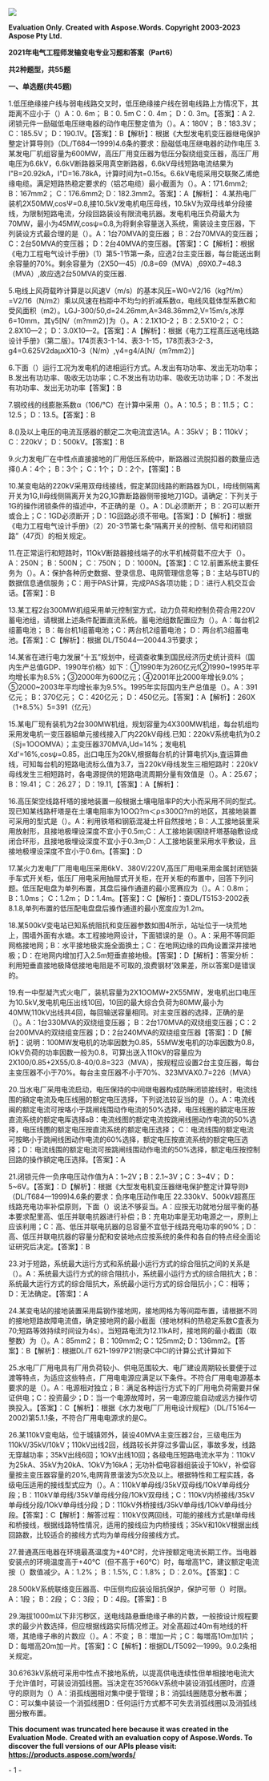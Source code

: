 ﻿![](2021%E5%B9%B4%E7%94%B5%E6%B0%94%E5%B7%A5%E7%A8%8B%E5%B8%88%E5%8F%91%E8%BE%93%E5%8F%98%E7%94%B5%E4%B8%93%E4%B8%9A%E4%B9%A0%E9%A2%98%E5%92%8C%E7%AD%94%E6%A1%88(Part6).001.png)

**Evaluation Only. Created with Aspose.Words. Copyright 2003-2023 Aspose Pty Ltd.**

**2021年电气工程师发输变电专业习题和答案（Part6）**

**共2种题型，共55题**

**一、单选题(共45题)**

1\.低压绝缘接户线与弱电线路交叉时，低压绝缘接户线在弱电线路上方情况下，其距离不应小于（）A：0. 6m； B：0. 5m C：0. 4m； D：0. 3m。【答案】：A
2\.闭锁元件一励磁低电压继电器的动作电压整定值为（）。A：180V； B：183.3V； C：185.5V； D：190.1V。【答案】：B【解析】：根据《大型发电机变压器继电保护整定计算导则》（DL/T684—1999)4.6条的要求：励磁低电压继电器的动作电压
3\.某发电厂机组容量为600MW，高压厂用变压器为低压分裂绕组变压器，高压厂用电压为6.6kV，6.6kV断路器采用真空断路器，6.6kV母线短路电流结果为I"B=20.92kA，I"D=16.78kA，计算时间为t=0.15s。6.6kV电缆采用交联聚乙烯绝缘电缆。满足短路热稳定要求的（铝芯电缆）最小截面为（）。A：171.6mm2; B：167mm2； C：176.6mm2; D：182.3mm2。答案】：A【解析】：
4\.某热电厂装机2X50MW,cosΨ=0.8,接10.5kV发电机电压母线，10.5kV为双母线单分段接线，为限制短路电流，分段回路装设有限流电抗器。发电机电压负荷最大为70MW，最小为45MW,cosψ=0.8,为将剩余容量送入系统，需装设主变压器，下列装设方式最合理的是（）。A：1台70MVA的变压器； B：2台70MVA的变压器；C：2台50MVA的变压器； D：2台40MVA的变压器。【答案】：C【解析】：根据《电力工程电气设计手册》（1）第5-1节第一条，应选2台主变压器，每台能送出剩余容量的70%。剩余容量为（2X50—45）/0.8=69（MVA）,69X0.7=48.3（MVA）,故应选2台50MVA的变压器.

5\.电线上风荷载昨计算是以风速V（m/s）的基本风压=W0=V2/16（kg?f/m）=V2/16（N/m2）乘以风速在档距中不均匀的折减系数α，电线风载体型系数C和受风面积（m2）。LGJ-300/50,d=24.26mm,A=348.36mm2,V=15m/s,冰厚6=10mm，其γ5[N/（m?mm2）]为（）。A：2.1X1O-2； B：2.5X10-2； C：2.8X10—2； D：3.0X10—2。【答案】：A【解析】：根据《电力工程髙压送电线路设计手册》（第二版）。174页表3-1-14、表3-1-15，178页表3-2-3，g4=0.625V2daμxX10-3（N/m）,γ4=g4/A[N/（m?mm2）]

6\.下面（）运行工况为发电机的进相运行方式。A.发出有功功率、发出无功功率；B.发出有功功率、吸收无功功率；C.不发出有功功率、吸收无功功率；D：不发出有功功率、发出无功功率【答案】：B

7\.钢绞线的线膨胀系数α（106/℃）在计算中采用（）。A：10.5； B：11.5； C：12.5； D：13.5。【答案】：B

8\.()及以上电压的电流互感器的额定二次电流宜选1A。A：35kV； B：110kV； C：220kV； D：500kV。【答案】：B

9\.火力发电厂在中性点直接接地的厂用低压系统中，断路器过流脱扣器的数量应选择().A：4个； B：3个； C：1个； D：2个，【答案】：B

10\.某变电站的220kV采用双母线接线，假定某回线路的断路器为DL，I母线侧隔离开关为1G,II母线侧隔离开关为2G,1G靠断路器侧带接地刀1GD。请确定：下列关于1G的操作闭锁条件的描述中，不正确的是（）。A：DL必须断开； B：2G可以断开或合上；C：1GD必须断开；D：1G回路必须不带电。【答案】：D【解析】：根据《电力工程电气设计手册》（2）20-3节第七条“隔离开关的控制、信号和闭锁回路”（47页）的相关规定。

11\.在正常运行和短路时，11OkV断路器接线端子的水平机械荷载不应大于（）。A：250N； B：500N； C：750N； D：1000N。【答案】：C
12\.前置系统主要任务为（）。A：保护各种历史数据、登录信息、电网管理信息等；B：主站与BTU的数据信息通信服务；C：用于PAS计算，完成PAS各项功能；D：进行人机交互会话。【答案】：B

13\.某工程2台300MW机组采用单元控制室方式，动力负荷和控制负荷合用220V蓄电池组，请根据上述条件配置直流系统。蓄电池组数配置应为（）。A：每台机2组蓄电池； B：每台机1组蓄电池；C：两台机2组蓄电池； D：两台机3组蓄电池。【答案】：C【解析】：根据 DL/T5044—20044.3节要求；

14\.某省在进行电力发展“十五”规划中，经调查收集到国民经济历史统计资料（国内生产总值GDP、1990年价格〉如下：①1990年为260亿元f②1990~1995年平均增长率为8.5%；③2000年为600亿元；④2001年比2000年增长9.0%；⑤2000~2003年平均增长率为9.5%。1995年实际国内生产总值是（）。A：391亿元； B：370亿元； C：420亿元； D：450亿元。【答案】：A【解析】：260X（1+8.5%）5=391（亿元）

15\.某电厂现有装机为2台300MW机组，规划容量为4X300MW机组，每台机组均采用发电机一变压器組单元接线接入厂内220kV母线.已知：220kV系统电抗为0.2（Sj=1OOOMVA）；主变压器370MVA,Ud=14%；发电机Xd'=16%,cosψ=0.85，出口电压为20kV,根据每台机的计算电抗Xjs,査运算曲线，可知每台机的短路电流标么值为3.7，当220kV母线发生三相短路时：220kV母线发生三相短路时，各电源提供的短路电流周期分量有效值是（）。A：25.67； B：19.41； C：26.27； D：19.11,【答案】：A【解析】：

16\.高压架空线路杆塔的接地装置一般根据土壤电阻率P的大小而采用不同的型式。现已知某线路杆塔是在土壤电阻率为1OOΩ?m＜ρ≤300Ω?m的地区，其接地装置可采用的型式是（）。A：利用铁塔和钢筋混凝土杆自然接地；B：人工接地装里采用放射形，且接地极埋设深度不宜小于0.5m;C：人工接地装I囷绕杆塔基硇敷设成闭合环形，且接地极埋设深度不宜小于0.3m;D：人工接地装里采用水平敷设，且接地极埋设深度不宜小于0.6m。【答案】：D

17\.某火力发电厂厂用电电压采用6kV、380V/220V,高压厂用电采用金属封闭铠装手车式开关柜，低压厂用电采用抽屉式开关柜，在开关柜的布置中，回答下列问题。低压配电盘为单列布置，其盘后操作通道的最小宽赛应为（）。A：0.8m； B：1.0ms； C：1.2m； D：1.4m。【答案】：C【解析】：查DL/T5153-2002表8.1.8,单列布置的低压配电盘盘后搡作通道的最小宽度应为1.2m。

18\.某500kV变电站已知系统阻抗和变压器参数如图4所示，站址位于一块荒地上，围墙外面有水塘。本工程接地网设计，下面错误的是（）。A：采用不等同距网格接地网；B：水平接地极实施全面换土；C：在地网边缘的四角设置深井接地极；D：在地网内增加打入2.5m短垂直接地极。【答案】：D【解析】：答案分析：利用短垂直接地极降低接地电阻是不可取的,浪费钢材’效果差，所以答案D是错误的。

19\.有一中型凝汽式火电厂，装机容量为2X1OOMW+2X55MW，发电机出口电压为10.5kV,发电机电压出线10回，10回的最大综合负荷为80MW,最小为40MW,110kV出线共4回，每回输送容量相同。对主变压器的选择，正确的是（）。A：1台330MVA的双绕组变压器； B：2台170MVA的双绕组变压器；C：2台200MVA的双绕组变压器；D：2台240MVA的双绕组变压器【答案】：D【解析】：说明：100MW发电机的功率因数为0.85，55MW发电机的功率因数为0.8，IOkV负荷的功率因数一般为0.8，可算出送入11OkV的容量应为2X100/0.85+2X55/0.8-40/0.8=323（MVA），按规程应设置2台主变压器，每台主变压器不小于70%。每台主变压器不小于70%、323MVAX0.7=226（MVA）

20\.当水电厂采用电流启动，电压保持的中间继电器构成防眯闭锁接线时，电流线围的額定电流及电压线圈的额定电压选择，下列说法较妥当的是（）。A：电流线闽的额定电流可按咯小于跳闸线围动作电流的50%选择，电压线圈的額定电压按直流系统的额定电厍选择sB：电流线图的额定电流按跳闸线圈动作电流的50%选择，电压线圑的额定电压按直流系统的额定电压选择； C：电流线围的额定电流可按略小于跳闸线困动作电流的60%选择，额定电压按直流系统的额定电压选择；D：电流线围的额定电流可按跳闸线围动作电流的50%选择，额定电压按控制回路的操作額定电压选择。【答案】：A

21\.闭锁元件一负序电压动作值为A：1~2V；B：2.1~3V；C：3~4V； D：5~6V。【答案】：D【解析】：根据《大型发电机变压器继电保护整定计算导则》（DL/T684—1999)4.6条的要求：负序电压动作电压
22\.330kV、500kV超髙压线路充电功率补偿原则，下面（）说法不够妥当。A：应按无功就地分层平衡的基本要求配里高、低压并联电抗器进行补偿；B：充电功率是无功电源之一，原則上应该利用；C：高、低压并联电抗器的总容量不宜低于线路充电功率的90%；D：高、低压并联电抗器的容量分配和安装地点应按系统的条件和各自的特点经全面论证研究后决定。【答案】：B

23\.对于短路，系统最大运行方式和系统最小运行方式的综合阻抗之间的关系是（）。A：系统最大运行方式的综合阻抗小，系统最小运行方式的综合阻抗大；B：系统最大运行方式的综合阻抗大，系统最小运行方式的综合阻抗小；C：相等；D：无法确定。【答案】：A

24\.某变电站的接地装置采用扁钢作接地网，接地网格为等间距布置，请根据不同的接地短路故障电流值，确定接地网的最小截面（接地材料的热稳定系数C査表为70;短路等效持续时间设为4s）。当短路电流为12.11kA时，接地网的最小截面（取整数）为（）。A：85mm2； B：109mm2; C：125mm2; D：136mm2。【答案】：B【解析】：根据DL/T 621-1997P21附录C中Cl的计算公式计算如下 

25\.水电厂厂用电具有厂用负荷较小、供电范围较大、电厂建设周期较长要便于过渡等特点，为适应这些特点，厂用电电源应满足以下条件。不符合厂用电电源基本要求的是（）。A：电源相对独立；B：满足各种运行方式下的厂用电负荷需要并保证供电；C：投资最少；D：当一个电源故障时，另一电源应能自动或远方操作切换投入。【答案】：C【解析】：根据《水力发电厂厂用电设计规程》（DL/T5164—2002)第5.1.1条，不符合厂用电电源求的是C。

26\.某110kV变电站，位于城镇郊外，装设40MVA主变压器2台，三级电压为110kV/35kV/10kV；110kV出线2回，线路较长并穿过多雷山区，事故多发，线路无穿越功率；35kV出线6回；1OkV出线10回；各级电压短路电流水平为：110kV为25kA、35kV为20kA、1OkV为16kA；无功补偿电容器组装设于10kV，补偿容量按主变压器容量的20%,电网背景谐波为5次及以上。根据特性和工程实践，各级电压适用的接线型式应为（）。A：110kV单母线/35kV双母线/1OkV单母线分段；B：110kV单母线/35kV单母线分段/1OkV双母线；C：110kV内桥接线/35kV单母线分段/1OkV单母线分段；D：110kV外桥接线/35kV单母线/1OkV单母线分段。【答案】：C【解析】：解答过程：110kV仅两回线，可能的接线方式是t单母线和桥接线，根据线路特性情况，适用的接线应为内桥接线；35kV和10kV根据出线回路数，比较适合的接线方式均为单母线分段接线方式。

27\.普通髙压电器在环境最髙温度为+40℃时，允许按额定电流长期工作。当电器安装点的环境温度高于+40℃（但不髙于+60℃）时，每增高1℃，建议额定电流按（）数值减少。A：1.2%； B：1.5%, C：1.8%； D：2.0%。【答案】：C

28\.500kV系统联络变压器高、中压侧均应装设阻抗保护，保护可带（）时限。A：1段； B：2段； C：3段； D：4段。【答案】：B

29\.海拔1000m以下非污秽区，送电线路悬垂绝缘子串的片数，一般按设计规程要求的最少片数选择，但应根据线路实际情况修正。对全髙超过40m有地线的杆塔，其绝缘子串的片数应（）。A：不变； B：増加一片；C：每増高1Om加1片； D：每増高20m加一片。【答案】：C【解析】：根据DL/T5092—1999。9.0.2条相关规定。

30\.6?63kV系统可采用中性点不接地系统，以提高供电连续性但单相接地电流大于允许值时，可装设消弧线圏。当决定在35?66kV系统中装设消弧线圏时，应遵守的原则为（）A：消孤线圈相对集中便于管理；B：消弧线圈随意分散布置；C：可以集中装设一个消弧线圈D：任何运行方式都不可失去消弧线圈以及消弧线圏分散布置。

**This document was truncated here because it was created in the Evaluation Mode.**
**Created with an evaluation copy of Aspose.Words. To discover the full versions of our APIs please visit: https://products.aspose.com/words/**

\- 1 -

